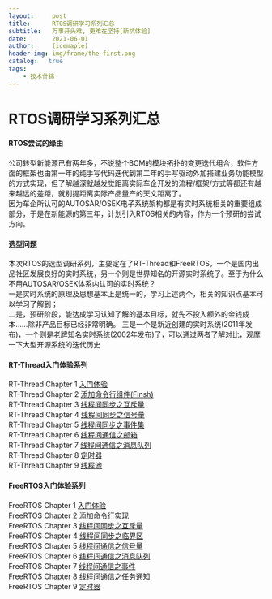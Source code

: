 ```yaml
---
layout:     post
title:      RTOS调研学习系列汇总
subtitle:   万事开头难, 更难在坚持[新坑体验]
date:       2021-06-01
author:     (icemaple)
header-img: img/frame/the-first.png
catalog:   true
tags:
    - 技术什锦
---
```

# RTOS调研学习系列汇总

#### RTOS尝试的缘由
公司转型新能源已有两年多，不说整个BCM的模块拓扑的变更迭代组合，软件方面的框架也由第一年的纯手写代码迭代到第二年的手写驱动外加搭建业务功能模型的方式实现，但了解越深就越发觉距离实际车企开发的流程/框架/方式等都还有越来越远的差距，就别提距离实际产品量产的天文距离了。  
因为车企所认可的AUTOSAR/OSEK电子系统架构都是有实时系统相关的重要组成部分，于是在新能源的第三年，计划引入RTOS相关的内容，作为一个预研的尝试方向。  

#### 选型问题
本次RTOS的选型调研系列，主要定在了RT-Thread和FreeRTOS，一个是国内出品社区发展良好的实时系统，另一个则是世界知名的开源实时系统了。至于为什么不用AUTOSAR/OSEK体系内认可的实时系统？  
一是实时系统的原理及思想基本上是统一的，学习上述两个，相关的知识点基本可以学习了解到；  
二是，预研阶段，能达成学习认知了解的基本目标，就先不投入额外的金钱成本……除非产品目标已经非常明确。
三是一个是新近创建的实时系统(2011年发布)，一个则是老牌知名实时系统(2002年发布)了，可以通过两者了解对比，观摩一下大型开源系统的迭代历史

#### RT-Thread入门体验系列
RT-Thread Chapter 1 [入门体验]({{site.baseurl}}/2021/04/27/RT-Thread体验/)  
RT-Thread Chapter 2 [添加命令行组件(Finsh)]({{site.baseurl}}/2021/04/29/RT-Thread添加命令行组件(Finsh)/)  
RT-Thread Chapter 3 [线程间同步之互斥量]({{site.baseurl}}/2021/04/30/RT-Thread线程间同步之互斥量/)  
RT-Thread Chapter 4 [线程间同步之信号量]({{site.baseurl}}/2021/04/30/RT-Thread线程间同步之信号量/)  
RT-Thread Chapter 5 [线程间同步之事件集]({{site.baseurl}}/2021/05/01/RT-Thread线程间同步之事件集/)  
RT-Thread Chapter 6 [线程间通信之邮箱]({{site.baseurl}}/2021/05/02/RT-Thread线程间通信之邮箱/)  
RT-Thread Chapter 7 [线程间通信之消息队列]({{site.baseurl}}/2021/05/03/RT-Thread线程间通信之消息队列/)  
RT-Thread Chapter 8 [定时器]({{site.baseurl}}/2021/05/07/RT-Thread定时器/)  
RT-Thread Chapter 9 [线程池]({{site.baseurl}}/2021/05/09/RT-Thread线程池/)  

#### FreeRTOS入门体验系列
FreeRTOS Chapter 1 [入门体验]({{site.baseurl}}/2021/05/12/FreeRTOS入门体验)  
FreeRTOS Chapter 2 [添加命令行实现]({{site.baseurl}}/2021/05/13/FreeRTOS添加命令行实现)  
FreeRTOS Chapter 3 [线程间同步之互斥量]({{site.baseurl}}/2021/05/15/FreeRTOS线程间同步之互斥量)  
FreeRTOS Chapter 4 [线程间同步之临界区]({{site.baseurl}}/2021/05/15/FreeRTOS线程间同步之临界区)  
FreeRTOS Chapter 5 [线程间通信之信号量]({{site.baseurl}}/2021/05/18/FreeRTOS线程间通信之信号量)  
FreeRTOS Chapter 6 [线程间通信之消息队列]({{site.baseurl}}/2021/05/19/FreeRTOS线程间通信之消息队列)  
FreeRTOS Chapter 7 [线程间通信之事件]({{site.baseurl}}/2021/05/21/FreeRTOS线程间通信之事件)  
FreeRTOS Chapter 8 [线程间通信之任务通知]({{site.baseurl}}/2021/05/22/FreeRTOS线程间通信之任务通知)  
FreeRTOS Chapter 9 [定时器]({{site.baseurl}}/2021/05/24/FreeRTOS定时器)  




